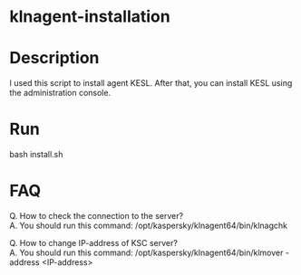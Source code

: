 # klnagent-installation  
  
# Description  
I used this script to install agent KESL. After that, you can install KESL using the administration console.  

# Run
bash install.sh  

# FAQ  
Q. How to check the connection to the server?  
A. You should run this command: /opt/kaspersky/klnagent64/bin/klnagchk  

Q. How to change IP-address of KSC server?  
A. You should run this command: /opt/kaspersky/klnagent64/bin/klmover -address \<IP-address\>  
